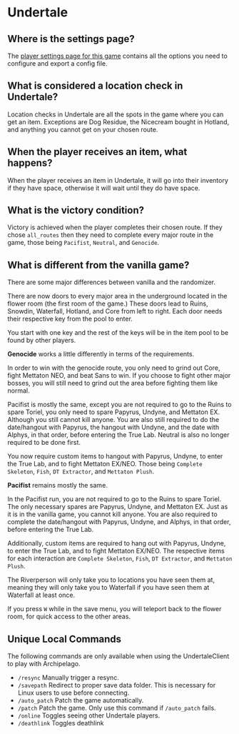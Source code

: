 # Undertale

## Where is the settings page?

The [player settings page for this game](../player-settings) contains all the options you need to configure and export a
config file.

## What is considered a location check in Undertale?

Location checks in Undertale are all the spots in the game where you can get an item. Exceptions are Dog Residue, 
the Nicecream bought in Hotland, and anything you cannot get on your chosen route.

## When the player receives an item, what happens?

When the player receives an item in Undertale, it will go into their inventory if they have space, otherwise it will 
wait until they do have space.

## What is the victory condition?

Victory is achieved when the player completes their chosen route. If they chose `all_routes` then they need to complete 
every major route in the game, those being `Pacifist`, `Neutral`, and `Genocide`.

## What is different from the vanilla game?

There are some major differences between vanilla and the randomizer. 

There are now doors to every major area in the underground located in the flower room (the first room of the game.)
These doors lead to Ruins, Snowdin, Waterfall, Hotland, and Core from left to right. 
Each door needs their respective key from the pool to enter. 

You start with one key and the rest of the keys will be in the item pool to be found by other players.

**Genocide** works a little differently in terms of the requirements. 

In order to win with the genocide route, you only need to grind out Core, fight Mettaton NEO, and beat Sans to win. 
If you choose to fight other major bosses, you will still need to grind out the area before fighting them like normal.

Pacifist is mostly the same, except you are not required to go to the Ruins to spare Toriel, 
you only need to spare Papyrus, Undyne, and Mettaton EX. Although you still cannot kill anyone. 
You are also still required to do the date/hangout with Papyrus, the hangout with Undyne, and the date with Alphys, 
in that order, before entering the True Lab. Neutral is also no longer required to be done first.

You now require custom items to hangout with Papyrus, Undyne, to enter the True Lab, and to fight Mettaton EX/NEO. 
Those being `Complete Skeleton`, `Fish`, `DT Extractor`, and `Mettaton Plush`.

**Pacifist** remains mostly the same.

In the Pacifist run, you are not required to go to the Ruins to spare Toriel. The only necessary spares are Papyrus, 
Undyne, and Mettaton EX. Just as it is in the vanilla game, you cannot kill anyone. You are also required to complete 
the date/hangout with Papyrus, Undyne, and Alphys, in that order, before entering the True Lab.

Additionally, custom items are required to hang out with Papyrus, Undyne, to enter the True Lab, and to fight
Mettaton EX/NEO. The respective items for each interaction are `Complete Skeleton`, `Fish`, `DT Extractor`,
and `Mettaton Plush`.

The Riverperson will only take you to locations you have seen them at, meaning they will only take you to
Waterfall if you have seen them at Waterfall at least once.

If you press `W` while in the save menu, you will teleport back to the flower room, for quick access to the other areas.

## Unique Local Commands

The following commands are only available when using the UndertaleClient to play with Archipelago.

- `/resync` Manually trigger a resync.
- `/savepath` Redirect to proper save data folder. This is necessary for Linux users to use before connecting.
- `/auto_patch` Patch the game automatically.
- `/patch` Patch the game. Only use this command if `/auto_patch` fails.
- `/online` Toggles seeing other Undertale players.
- `/deathlink` Toggles deathlink

